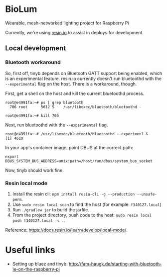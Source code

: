 # BioLum
Wearable, mesh-networked lighting project for Raspberry Pi

Currently, we're using [resin.io](resin.io) to assist in deploys for development.

## Local development

### Bluetooth workaround

So, first off, tinyb depends on Bluetooth GATT support being enabled, which is an experimental feature.
resin.io currently doesn't run bluetoothd with the `--experimental` flag on the host. There is a workaround, though.

First, get a shell on the host and kill the current bluetoothd process.
```
root@e4991fa:~# ps | grep bluetooth
  706 root      5612 S    /usr/libexec/bluetooth/bluetoothd -
```

```
root@e4991fa:~# kill 706
```

Next, run bluetoothd with the `--experimental` flag.
```
root@e4991fa:~# /usr/libexec/bluetooth/bluetoothd --experimenl &
[1] 4610
```

In your app's container image, point DBUS at the correct path:
```
export DBUS_SYSTEM_BUS_ADDRESS=unix:path=/host/run/dbus/system_bus_socket
```

Now, tinyb should work fine.

### Resin local mode

1. Install the resin cli: `npm install resin-cli -g --production --unsafe-perm`.
2. Use `sudo resin local scan` to find the host (for example: `f340127.local`)
3. Run `./gradlew jar` to build the jarfile.
4. From the project directory, push code to the host: `sudo resin local push f340127.local -s .`.

Reference: https://docs.resin.io/learn/develop/local-mode/.

# Useful links

- Setting up bluez and tinyb: http://fam-haugk.de/starting-with-bluetooth-le-on-the-raspberry-pi